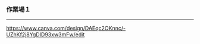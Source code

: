 ### 作業場１
---
https://www.canva.com/design/DAEqc2OKnnc/-UZhKf2j8YgDID93xw3mFw/edit




```
```













